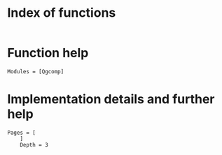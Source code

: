 
# Index of functions

```@index
```

# Function help 

```@autodocs
Modules = [Qgcomp]
```

# Implementation details and further help

```@contents
Pages = [
    ]
    Depth = 3
```